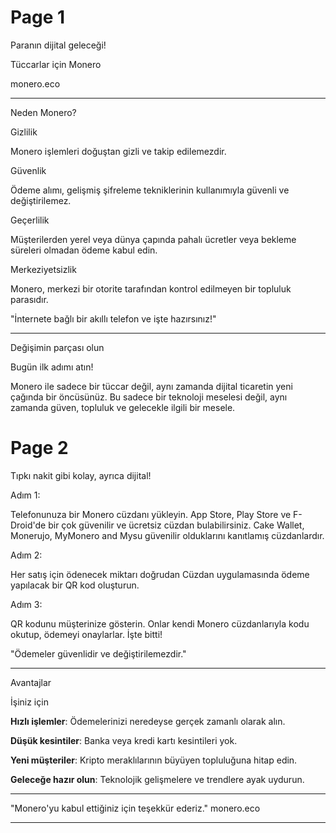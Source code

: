 # Page 1
Paranın dijital geleceği!

Tüccarlar için Monero

monero.eco

---

Neden Monero?

Gizlilik

Monero işlemleri doğuştan gizli ve takip edilemezdir.

Güvenlik

Ödeme alımı, gelişmiş şifreleme tekniklerinin kullanımıyla güvenli ve değiştirilemez.

Geçerlilik

Müşterilerden yerel veya dünya çapında pahalı ücretler veya bekleme süreleri olmadan ödeme kabul edin.

Merkeziyetsizlik

Monero, merkezi bir otorite tarafından kontrol edilmeyen bir topluluk parasıdır.

"İnternete bağlı bir akıllı telefon ve işte hazırsınız!"

---

Değişimin parçası olun

Bugün ilk adımı atın!

Monero ile sadece bir tüccar değil, aynı zamanda dijital ticaretin yeni çağında bir öncüsünüz. Bu sadece bir teknoloji meselesi değil, aynı zamanda güven, topluluk ve gelecekle ilgili bir mesele.

# Page 2

Tıpkı nakit gibi kolay, ayrıca dijital!

Adım 1:

Telefonunuza bir Monero cüzdanı yükleyin. App Store, Play Store ve F-Droid'de bir çok güvenilir ve ücretsiz cüzdan bulabilirsiniz. Cake Wallet, Monerujo, MyMonero and Mysu güvenilir olduklarını kanıtlamış cüzdanlardır.

Adım 2:

Her satış için ödenecek miktarı doğrudan Cüzdan uygulamasında ödeme yapılacak bir QR kod oluşturun.

Adım 3:

QR kodunu müşterinize gösterin. Onlar kendi Monero cüzdanlarıyla kodu okutup, ödemeyi onaylarlar. İşte bitti!

"Ödemeler güvenlidir ve değiştirilemezdir."

---

Avantajlar

İşiniz için

**Hızlı işlemler**: Ödemelerinizi neredeyse gerçek zamanlı olarak alın.

**Düşük kesintiler**: Banka veya kredi kartı kesintileri yok.

**Yeni müşteriler**: Kripto meraklılarının büyüyen topluluğuna hitap edin.

**Geleceğe hazır olun**: Teknolojik gelişmelere ve trendlere ayak uydurun.


---

"Monero'yu kabul ettiğiniz için teşekkür ederiz."
monero.eco

---
